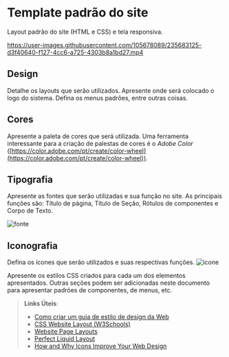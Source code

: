 # Template padrão do site

Layout padrão do site (HTML e CSS) e tela responsiva.



https://user-images.githubusercontent.com/105678089/235683125-d3f40640-f127-4cc6-a725-4303b8a1bd27.mp4




## Design

Detalhe os layouts que serão utilizados. Apresente onde será colocado o logo do sistema. Defina os menus padrões, entre outras coisas.


## Cores

Apresente a paleta de cores que será utilizada. Uma ferramenta interessante para a criação de palestas de cores é o *Adobe Color* ([https://color.adobe.com/pt/create/color-wheel](https://color.adobe.com/pt/create/color-wheel)).


## Tipografia

Apresente as fontes que serão utilizadas e sua função no site. As principais funções são: Título de página, Título de Seção, Rótulos de componentes e Corpo de Texto.


![fonte](https://user-images.githubusercontent.com/128707254/235824423-befc64c6-f8fb-44ee-b169-a5578e4b9590.jpg)


## Iconografia

Defina os ícones que serão utilizados e suas respectivas funções.
![icone](https://user-images.githubusercontent.com/128707254/235824323-c85e70e5-5ae8-476b-a27c-ca0c5a9752bf.jpg)

Apresente os estilos CSS criados para cada um dos elementos apresentados.
Outras seções podem ser adicionadas neste documento para apresentar padrões de componentes, de menus, etc.


> **Links Úteis**:
>
> -  [Como criar um guia de estilo de design da Web](https://edrodrigues.com.br/blog/como-criar-um-guia-de-estilo-de-design-da-web/#)
> - [CSS Website Layout (W3Schools)](https://www.w3schools.com/css/css_website_layout.asp)
> - [Website Page Layouts](http://www.cellbiol.com/bioinformatics_web_development/chapter-3-your-first-web-page-learning-html-and-css/website-page-layouts/)
> - [Perfect Liquid Layout](https://matthewjamestaylor.com/perfect-liquid-layouts)
> - [How and Why Icons Improve Your Web Design](https://usabilla.com/blog/how-and-why-icons-improve-you-web-design/)

